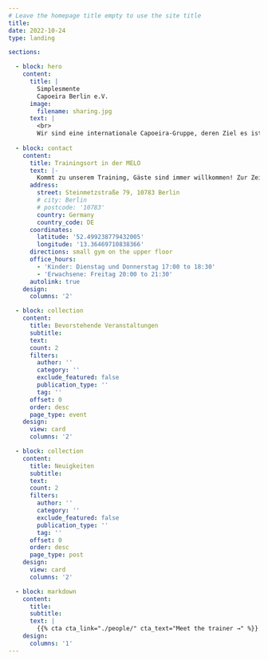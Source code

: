 ```yaml
---
# Leave the homepage title empty to use the site title
title:
date: 2022-10-24
type: landing

sections:

  - block: hero
    content:
      title: |
        Simplesmente 
        Capoeira Berlin e.V.
      image:
        filename: sharing.jpg
      text: |
        <br>
        Wir sind eine internationale Capoeira-Gruppe, deren Ziel es ist, die Fundamente von Capoeira zu studieren und zu implementieren, mit Fokus auf Technik und Grundprinzipien.
  
  - block: contact
    content:
      title: Trainingsort in der MELO
      text: |-
        Kommt zu unserem Training, Gäste sind immer willkommen! Zur Zeit bieten wir eine Trainingseinheit für Erwachsene und zwei Trainingseinheiten für Kinder/Jugendliche in der Gymnastikhalle der MELO (Marie-Elisabeth-Lüders-Oberschule) an.
      address:
        street: Steinmetzstraße 79, 10783 Berlin
        # city: Berlin 
        # postcode: '10783'
        country: Germany
        country_code: DE
      coordinates:
        latitude: '52.499238779432005'
        longitude: '13.36469710838366'
      directions: small gym on the upper floor
      office_hours:
        - 'Kinder: Dienstag und Donnerstag 17:00 to 18:30'
        - 'Erwachsene: Freitag 20:00 to 21:30'
      autolink: true
    design:
      columns: '2'

  - block: collection
    content:
      title: Bevorstehende Veranstaltungen 
      subtitle:
      text:
      count: 2
      filters:
        author: ''
        category: ''
        exclude_featured: false
        publication_type: ''
        tag: ''
      offset: 0
      order: desc
      page_type: event 
    design:
      view: card
      columns: '2'

  - block: collection
    content:
      title: Neuigkeiten 
      subtitle:
      text:
      count: 2
      filters:
        author: ''
        category: ''
        exclude_featured: false
        publication_type: ''
        tag: ''
      offset: 0
      order: desc
      page_type: post
    design:
      view: card
      columns: '2'

  - block: markdown
    content:
      title:
      subtitle:
      text: |
        {{% cta cta_link="./people/" cta_text="Meet the trainer →" %}}
    design:
      columns: '1'
---
```

